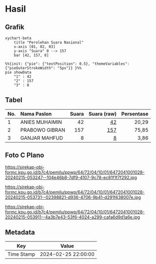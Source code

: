 # Hasil

## Grafik

```mermaid
xychart-beta
    title "Perolehan Suara Nasional"
    x-axis [01, 02, 03]
    y-axis "Suara" 0 --> 157
    bar [42, 157, 8]
```

```mermaid
%%{init: {"pie": {"textPosition": 0.5}, "themeVariables": {"pieOuterStrokeWidth": "5px"}} }%%
pie showData
    "1" : 42
    "2" : 157
    "3" : 8
```

## Tabel

| No. | Nama Paslon    | Suara | Suara (raw) | Persentase |
|:--- |:-------------- | -----:| -----------:| ----------:|
| 1   | ANIES MUHAIMIN | 42    | [42][p-1]   | 20,29      |
| 2   | PRABOWO GIBRAN | 157   | [157][p-2]  | 75,85      |
| 3   | GANJAR MAHFUD  | 8     | [8][p-3]    | 3,86       |


[p-1]: https://github.com/gigit-pemilu/pemilu-2024/blob/main/pilpres/hitung-suara/sub/64-kalimantan-timur/sub/72-kota-samarinda/sub/04-samarinda-ilir/sub/1001-selili/sub/028-tps/sub/paslon-1.txt
[p-2]: https://github.com/gigit-pemilu/pemilu-2024/blob/main/pilpres/hitung-suara/sub/64-kalimantan-timur/sub/72-kota-samarinda/sub/04-samarinda-ilir/sub/1001-selili/sub/028-tps/sub/paslon-2.txt
[p-3]: https://github.com/gigit-pemilu/pemilu-2024/blob/main/pilpres/hitung-suara/sub/64-kalimantan-timur/sub/72-kota-samarinda/sub/04-samarinda-ilir/sub/1001-selili/sub/028-tps/sub/paslon-3.txt

## Foto C Plano

https://sirekap-obj-formc.kpu.go.id/b7c4/pemilu/ppwp/64/72/04/10/01/6472041001028-20240215-053247--104e46b8-7df9-4107-9c78-ec81f1f7f292.jpg

https://sirekap-obj-formc.kpu.go.id/b7c4/pemilu/ppwp/64/72/04/10/01/6472041001028-20240215-053731--02398821-d936-4706-9b41-d291f438007e.jpg

https://sirekap-obj-formc.kpu.go.id/b7c4/pemilu/ppwp/64/72/04/10/01/6472041001028-20240215-053911--4a3b7e43-53f6-4024-a299-cafa6d9d1a6e.jpg


## Metadata

| Key        | Value               |
| ---------- | ------------------- |
| Time Stamp | 2024-02-25 22:00:00 |



